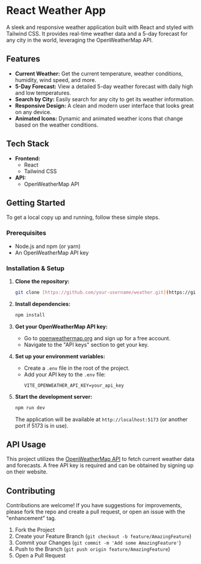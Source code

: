 # React Weather App

A sleek and responsive weather application built with React and styled with Tailwind CSS. It provides real-time weather data and a 5-day forecast for any city in the world, leveraging the OpenWeatherMap API.

## Features

* **Current Weather:** Get the current temperature, weather conditions, humidity, wind speed, and more.
* **5-Day Forecast:** View a detailed 5-day weather forecast with daily high and low temperatures.
* **Search by City:** Easily search for any city to get its weather information.
* **Responsive Design:** A clean and modern user interface that looks great on any device.
* **Animated Icons:** Dynamic and animated weather icons that change based on the weather conditions.

## Tech Stack

* **Frontend:**
    * React
    * Tailwind CSS
* **API:**
    * OpenWeatherMap API

## Getting Started

To get a local copy up and running, follow these simple steps.

### Prerequisites

* Node.js and npm (or yarn)
* An OpenWeatherMap API key

### Installation & Setup

1.  **Clone the repository:**
    ```sh
    git clone [https://github.com/your-username/weather.git](https://github.com/your-username/weather.git)
    ```

2.  **Install dependencies:**
    ```sh
    npm install
    ```

3.  **Get your OpenWeatherMap API key:**
    * Go to [openweathermap.org](https://openweathermap.org/) and sign up for a free account.
    * Navigate to the "API keys" section to get your key.

4.  **Set up your environment variables:**
    * Create a `.env` file in the root of the project.
    * Add your API key to the `.env` file:
        ```env
        VITE_OPENWEATHER_API_KEY=your_api_key
        ```

5.  **Start the development server:**
    ```sh
    npm run dev
    ```

    The application will be available at `http://localhost:5173` (or another port if 5173 is in use).

## API Usage

This project utilizes the [OpenWeatherMap API](https://openweathermap.org/api) to fetch current weather data and forecasts. A free API key is required and can be obtained by signing up on their website.

## Contributing

Contributions are welcome! If you have suggestions for improvements, please fork the repo and create a pull request, or open an issue with the "enhancement" tag.

1.  Fork the Project
2.  Create your Feature Branch (`git checkout -b feature/AmazingFeature`)
3.  Commit your Changes (`git commit -m 'Add some AmazingFeature'`)
4.  Push to the Branch (`git push origin feature/AmazingFeature`)
5.  Open a Pull Request
